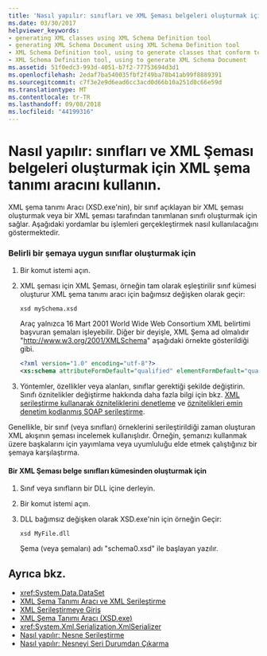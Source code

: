 ```yaml
---
title: 'Nasıl yapılır: sınıfları ve XML Şeması belgeleri oluşturmak için XML şema tanımı aracını kullanın.'
ms.date: 03/30/2017
helpviewer_keywords:
- generating XML classes using XML Schema Definition tool
- generating XML Schema Document using XML Schema Definition tool
- XML Schema Definition tool, using to generate classes that conform to specific schema
- XML Schema Definition tool, using to generate XML Schema Document
ms.assetid: 51f0edc3-993d-4051-b7f2-77753694d3d1
ms.openlocfilehash: 2edaf7ba540035fbf2f49ba78b41ab99f8889391
ms.sourcegitcommit: c7f3e2e9d6ead6cc3acd0d66b10a251d0c66e59d
ms.translationtype: MT
ms.contentlocale: tr-TR
ms.lasthandoff: 09/08/2018
ms.locfileid: "44199316"
---
```

# <a name="how-to-use-the-xml-schema-definition-tool-to-generate-classes-and-xml-schema-documents"></a>Nasıl yapılır: sınıfları ve XML Şeması belgeleri oluşturmak için XML şema tanımı aracını kullanın.
XML şema tanımı Aracı (XSD.exe'nin), bir sınıf açıklayan bir XML şeması oluşturmak veya bir XML şeması tarafından tanımlanan sınıfı oluşturmak için sağlar. Aşağıdaki yordamlar bu işlemleri gerçekleştirmek nasıl kullanılacağını göstermektedir.  
  
### <a name="to-generate-classes-that-conform-to-a-specific-schema"></a>Belirli bir şemaya uygun sınıflar oluşturmak için  
  
1.  Bir komut istemi açın.  
  
2.  XML şeması için XML Şeması, örneğin tam olarak eşleştirilir sınıf kümesi oluşturur XML şema tanımı aracı için bağımsız değişken olarak geçir:  
  
    ```  
    xsd mySchema.xsd  
    ```  
  
     Araç yalnızca 16 Mart 2001 World Wide Web Consortium XML belirtimi başvuran şemaları işleyebilir. Diğer bir deyişle, XML Şema ad olmalıdır "http://www.w3.org/2001/XMLSchema" aşağıdaki örnekte gösterildiği gibi.  
  
    ```xml  
    <?xml version="1.0" encoding="utf-8"?>  
    <xs:schema attributeFormDefault="qualified" elementFormDefault="qualified" targetNamespace="" xmlns:xs="http://www.w3.org/2001/XMLSchema">  
    ```  
  
3.  Yöntemler, özellikler veya alanları, sınıflar gerektiği şekilde değiştirin. Sınıfı öznitelikler değiştirme hakkında daha fazla bilgi için bkz. [XML serileştirme kullanarak özniteliklerini denetleme](../../../docs/standard/serialization/controlling-xml-serialization-using-attributes.md) ve [öznitelikleri emin denetim kodlanmış SOAP serileştirme](../../../docs/standard/serialization/attributes-that-control-encoded-soap-serialization.md).  
  
 Genellikle, bir sınıf (veya sınıfları) örneklerini serileştirildiği zaman oluşturan XML akışının şeması incelemek kullanışlıdır. Örneğin, şemanızı kullanmak üzere başkalarını için yayımlama veya uyumluluğu elde etmek çalıştığınız bir şemaya karşılaştırma.  
  
#### <a name="to-generate-an-xml-schema-document-from-a-set-of-classes"></a>Bir XML Şeması belge sınıfları kümesinden oluşturmak için  
  
1.  Sınıf veya sınıfların bir DLL içine derleyin.  
  
2.  Bir komut istemi açın.  
  
3.  DLL bağımsız değişken olarak XSD.exe'nin için örneğin Geçir:  
  
    ```  
    xsd MyFile.dll  
    ```  
  
     Şema (veya şemaları) adı "schema0.xsd" ile başlayan yazılır.  
  
## <a name="see-also"></a>Ayrıca bkz.

- <xref:System.Data.DataSet>  
- [XML Şema Tanımı Aracı ve XML Serileştirme](../../../docs/standard/serialization/the-xml-schema-definition-tool-and-xml-serialization.md)  
- [XML Serileştirmeye Giriş](../../../docs/standard/serialization/introducing-xml-serialization.md)  
- [XML Şema Tanımı Aracı (XSD.exe)](../../../docs/standard/serialization/xml-schema-definition-tool-xsd-exe.md)  
- <xref:System.Xml.Serialization.XmlSerializer>  
- [Nasıl yapılır: Nesne Serileştirme](../../../docs/standard/serialization/how-to-serialize-an-object.md)  
- [Nasıl yapılır: Nesneyi Seri Durumdan Çıkarma](../../../docs/standard/serialization/how-to-deserialize-an-object.md)
